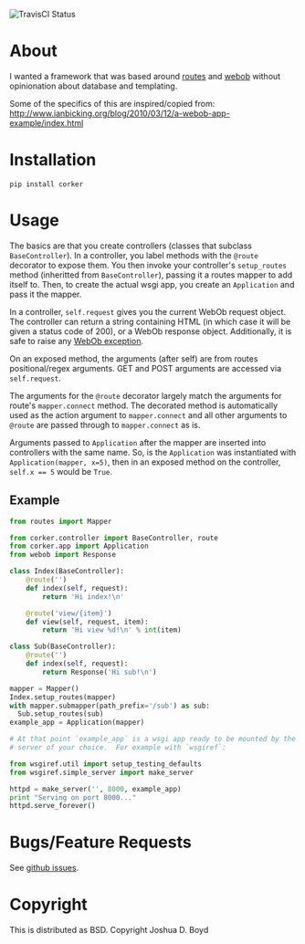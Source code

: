 ![TravisCI Status](https://api.travis-ci.org/jd-boyd/corker.png)

# About

I wanted a framework that was based around
[routes](https://github.com/bbangert/routes) and
[webob](http://webob.org/) without opinionation about database and
templating.

Some of the specifics of this are inspired/copied from: http://www.ianbicking.org/blog/2010/03/12/a-webob-app-example/index.html

# Installation

  `pip install corker`

# Usage

The basics are that you create controllers (classes that subclass
`BaseController`).  In a controller, you label methods with the `@route`
decorator to expose them.  You then invoke your controller's
`setup_routes` method (inheritted from `BaseController`), passing it a
routes mapper to add itself to.  Then, to create the actual wsgi app,
you create an `Application` and pass it the mapper.

In a controller, `self.request` gives you the current WebOb request
object.  The controller can return a string containing HTML (in which
case it will be given a status code of 200), or a WebOb response object.
Additionally, it is safe to raise any
[WebOb exception](http://webob.readthedocs.org/en/latest/modules/exceptions.html).

On an exposed method, the arguments (after self) are from routes
positional/regex arguments.  GET and POST arguments are accessed via
`self.request`.

The arguments for the `@route` decorator largely match the arguments for
route's `mapper.connect` method.  The decorated method is automatically
used as the action argument to `mapper.connect` and all other arguments
to `@route` are passed through to `mapper.connect` as is.

Arguments passed to `Application` after the mapper are inserted into
controllers with the same name.  So, is the `Application` was
instantiated with `Application(mapper, x=5)`, then in an exposed method
on the controller, `self.x == 5` would be `True`.

## Example

```python
from routes import Mapper

from corker.controller import BaseController, route
from corker.app import Application
from webob import Response

class Index(BaseController):
    @route('')
    def index(self, request):
        return 'Hi index!\n'

    @route('view/{item}')
    def view(self, request, item):
        return 'Hi view %d!\n' % int(item)

class Sub(BaseController):
    @route('')
    def index(self, request):
        return Response('Hi sub!\n')

mapper = Mapper()
Index.setup_routes(mapper)
with mapper.submapper(path_prefix='/sub') as sub:
  Sub.setup_routes(sub)
example_app = Application(mapper)

# At that point `example_app` is a wsgi app ready to be mounted by the
# server of your choice.  For example with `wsgiref`:

from wsgiref.util import setup_testing_defaults
from wsgiref.simple_server import make_server

httpd = make_server('', 8000, example_app)
print "Serving on port 8000..."
httpd.serve_forever()
```

# Bugs/Feature Requests

See [github issues](https://github.com/jd-boyd/corker/issues).

# Copyright
  This is distributed as BSD.  Copyright Joshua D. Boyd
